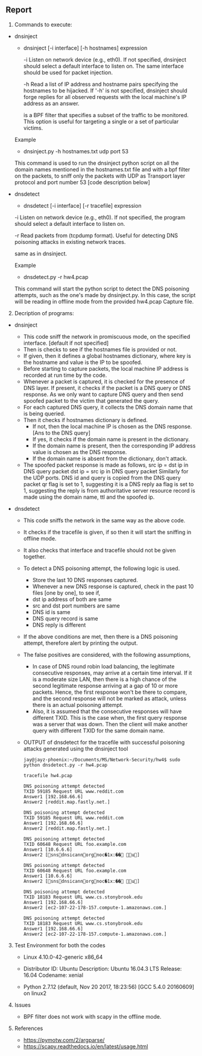 ## Report

1. Commands to execute:

-	dnsinject
	-	dnsinject [-i interface] [-h hostnames] expression

		-i  Listen on network device <interface> (e.g., eth0). If not specified,
			dnsinject should select a default interface to listen on. The same
			interface should be used for packet injection.

		-h  Read a list of IP address and hostname pairs specifying the hostnames to
			be hijacked. If '-h' is not specified, dnsinject should forge replies for
			all observed requests with the local machine's IP address as an answer.
		
		<expression> is a BPF filter that specifies a subset of the traffic to be
		monitored. This option is useful for targeting a single or a set of particular
		victims.

	Example
	-	dnsinject.py -h hostnames.txt udp port 53
	
	This command is used to run the dnsinject python script on all the domain names 
	mentioned in the hostnames.txt file and with a bpf filter on the packets, to
	sniff only the packets with UDP as Transport layer protocol and port number 53 
	[code description below]

-	dnsdetect
	-	dnsdetect [-i interface] [-r tracefile] expression

	-i  Listen on network device <interface> (e.g., eth0). If not specified,
		the program should select a default interface to listen on.

	-r  Read packets from <tracefile> (tcpdump format). Useful for detecting
		DNS poisoning attacks in existing network traces.

	<expression> same as in dnsinject.

	Example
	-	dnsdetect.py -r hw4.pcap

	This command will start the python script to detect the DNS poisoning attempts, such as
	the one's made by dnsinject.py. In this case, the script will be reading in offline mode
	from the provided hw4.pcap Capture file.
	

2. Decription of programs:

-	dnsinject
	-	This code sniff the network in promiscuous mode, on the specified interface. [default if not specified]
	-	Then is checks to see if the hostnames file is provided or not.
	-	If given, then it defines a global hostnames dictionary, 
			where key is the hostname and value is the IP to be spoofed.
	-	Before starting to capture packets, the local machine IP address is recorded at run time by the code.	
	-	Whenever a packet is captured, it is checked for the presence of DNS layer. If present, it checks if
			the packet is a DNS query or DNS response. As we only want to capture DNS query and then send spoofed packet 
			to the victim that generated the query.
	-	For each captured DNS query, it collects the DNS domain name that is being queried.
	-	Then it checks if hostnames dictionary is defined.
		-	If not, then the local machine IP is chosen as the DNS response. [Ans to the DNS query] 
		-	If yes, it checks if the domain name is present in the dictionary. 
		-	If the domain name is present, then the corresponding IP address value is chosen as the DNS response.
		-	If the domain name is absent from the dictionary, don't attack. 
	-	The spoofed packet response is made as follows, 
			src ip = dst ip in DNS query packet
			dst ip = src ip in DNS query packet
			Similarly for the UDP ports.
			DNS id and query is copied from the DNS query packet
			qr flag is set to 1, suggesting it is a DNS reply
			aa flag is set to 1, suggesting the reply is from authoritative server
			resource record is made using the domain name, ttl and the spoofed ip.

-	dnsdetect
	-	This code sniffs the network in the same way as the above code.
	-	It checks if the tracefile is given, if so then it will start the sniffing in offline mode.
	-	It also checks that interface and tracefile should not be given together.
	-	To detect a DNS poisoning attempt, the following logic is used.
		-	Store the last 10 DNS responses captured.
		-	Whenever a new DNS response is captured, check in the past 10 files [one by one], to see if, 
		-	dst ip address of both are same
		-	src and dst port numbers are same
		-	DNS id is same
		-	DNS query record is same
		-	DNS reply is different
	-	If the above conditions are met, then there is a DNS poisoning attempt, therefore alert by printing the output.
	-	The false positives are considered, with the following assumptions, 
		-	In case of DNS round robin load balancing, the legitimate consecutive responses,
				may arrive at a certain time interval. If it is a moderate size LAN, then there is a high chance
				of the second legitimate response arriving at a gap of 10 or more packets. Hence, the first 
				response won't be there to compare, and the second response will not be marked as attack, 
				unless there is an actual poisoning attempt.
		-	Also, it is assumed that the consecutive responses will have different TXID. This is the case when,
				the first query response was a server that was down. Then the client will make another query
				with different TXID for the same domain name.

	-	OUTPUT of dnsdetect for the tracefile with successful poisoning attacks 
			generated using the dnsinject tool
			
			jay@jayz-phoenix:~/Documents/MS/Network-Security/hw4$ sudo python dnsdetect.py -r hw4.pcap

			tracefile hw4.pcap

			DNS poisoning attempt detected
			TXID 59185 Request URL www.reddit.com
			Answer1 [192.168.66.6]
			Answer2 [reddit.map.fastly.net.]

			DNS poisoning attempt detected
			TXID 59185 Request URL www.reddit.com
			Answer1 [192.168.66.6]
			Answer2 [reddit.map.fastly.net.]

			DNS poisoning attempt detected
			TXID 60648 Request URL foo.example.com
			Answer1 [10.6.6.6]
			Answer2 [snsdnsicannorgnoc�1x:�� u]

			DNS poisoning attempt detected
			TXID 60648 Request URL foo.example.com
			Answer1 [10.6.6.6]
			Answer2 [snsdnsicannorgnoc�1x:�� u]

			DNS poisoning attempt detected
			TXID 18183 Request URL www.cs.stonybrook.edu
			Answer1 [192.168.66.6]
			Answer2 [ec2-107-22-178-157.compute-1.amazonaws.com.]

			DNS poisoning attempt detected
			TXID 18183 Request URL www.cs.stonybrook.edu
			Answer1 [192.168.66.6]
			Answer2 [ec2-107-22-178-157.compute-1.amazonaws.com.]


3.	Test Environment for both the codes
	-	Linux 4.10.0-42-generic x86_64
	-	Distributor ID:	Ubuntu
		Description:	Ubuntu 16.04.3 LTS
		Release:	16.04
		Codename:	xenial

	- 	Python 2.7.12 (default, Nov 20 2017, 18:23:56) 
		[GCC 5.4.0 20160609] on linux2



4.	Issues
	-	BPF filter does not work with scapy in the offline mode.


5.	References
	-	https://pymotw.com/2/argparse/
	-	https://scapy.readthedocs.io/en/latest/usage.html



